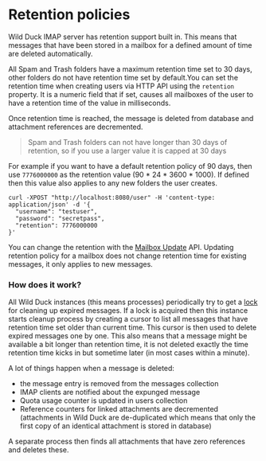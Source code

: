 # Retention policies

Wild Duck IMAP server has retention support built in. This means that messages that have been stored in a mailbox for a defined amount of time are deleted automatically.

All Spam and Trash folders have a maximum retention time set to 30 days, other folders do not have retention time set by default.You can set the retention time when creating users via HTTP API using the `retention` property. It is a numeric field that if set, causes all mailboxes of the user to have a retention time of the value in milliseconds. 

Once retention time is reached, the message is deleted from database and attachment references are decremented.

> Spam and Trash folders can not have longer than 30 days of retention, so if you use a larger value it is capped at 30 days

For example if you want to have a default retention policy of 90 days, then use `7776000000` as the retention value (90 * 24 * 3600 * 1000). If defined then this value also applies to any new folders the user creates.

```
curl -XPOST "http://localhost:8080/user" -H 'content-type: application/json' -d '{
  "username": "testuser",
  "password": "secretpass",
  "retention": 7776000000
}'
```

You can change the retention with the [Mailbox Update](https://github.com/wildduck-email/wildduck/wiki/API-Docs#update-mailbox-details) API. Updating retention policy for a mailbox does not change retention time for existing messages, it only applies to new messages.

### How does it work?

All Wild Duck instances (this means processes) periodically try to get a [lock](https://www.npmjs.com/package/redfour) for cleaning up expired messages. If a lock is acquired then this instance starts cleanup process by creating a cursor to list all messages that have retention time set older than current time. This cursor is then used to delete expired messages one by one. This also means that a message might be available a bit longer than retention time, it is not deleted exactly the time retention time kicks in but sometime later (in most cases within a minute).

A lot of things happen when a message is deleted:

  * the message entry is removed from the messages collection
  * IMAP clients are notified about the expunged message
  * Quota usage counter is updated in users collection
  * Reference counters for linked attachments are decremented (attachments in Wild Duck are de-duplicated which means that only the first copy of an identical attachment is stored in database)

A separate process then finds all attachments that have zero references and deletes these.
